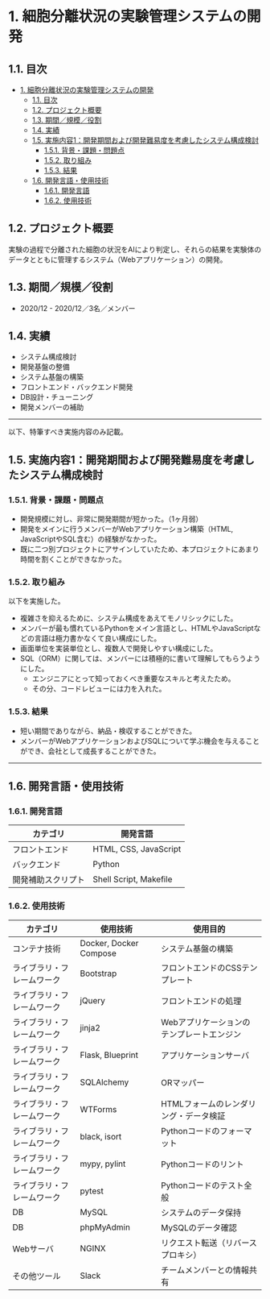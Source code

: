 # 1. 細胞分離状況の実験管理システムの開発

## 1.1. 目次

- [1. 細胞分離状況の実験管理システムの開発](#1-細胞分離状況の実験管理システムの開発)
  - [1.1. 目次](#11-目次)
  - [1.2. プロジェクト概要](#12-プロジェクト概要)
  - [1.3. 期間／規模／役割](#13-期間規模役割)
  - [1.4. 実績](#14-実績)
  - [1.5. 実施内容1：開発期間および開発難易度を考慮したシステム構成検討](#15-実施内容1開発期間および開発難易度を考慮したシステム構成検討)
    - [1.5.1. 背景・課題・問題点](#151-背景課題問題点)
    - [1.5.2. 取り組み](#152-取り組み)
    - [1.5.3. 結果](#153-結果)
  - [1.6. 開発言語・使用技術](#16-開発言語使用技術)
    - [1.6.1. 開発言語](#161-開発言語)
    - [1.6.2. 使用技術](#162-使用技術)

## 1.2. プロジェクト概要

実験の過程で分離された細胞の状況をAIにより判定し、それらの結果を実験体のデータとともに管理するシステム（Webアプリケーション）の開発。

## 1.3. 期間／規模／役割

- 2020/12 - 2020/12／3名／メンバー

## 1.4. 実績

- システム構成検討
- 開発基盤の整備
- システム基盤の構築
- フロントエンド・バックエンド開発
- DB設計・チューニング
- 開発メンバーの補助

---

以下、特筆すべき実施内容のみ記載。

## 1.5. 実施内容1：開発期間および開発難易度を考慮したシステム構成検討

### 1.5.1. 背景・課題・問題点

- 開発規模に対し、非常に開発期間が短かった。（1ヶ月弱）
- 開発をメインに行うメンバーがWebアプリケーション構築（HTML, JavaScriptやSQL含む）の経験がなかった。
- 既に二つ別プロジェクトにアサインしていたため、本プロジェクトにあまり時間を割くことができなかった。

### 1.5.2. 取り組み

以下を実施した。

- 複雑さを抑えるために、システム構成をあえてモノリシックにした。
- メンバーが最も慣れているPythonをメイン言語とし、HTMLやJavaScriptなどの言語は極力書かなくて良い構成にした。
- 画面単位を実装単位とし、複数人で開発しやすい構成にした。
- SQL（ORM）に関しては、メンバーには積極的に書いて理解してもらうようにした。
  - エンジニアにとって知っておくべき重要なスキルと考えたため。
  - その分、コードレビューには力を入れた。

### 1.5.3. 結果

- 短い期間でありながら、納品・検収することができた。
- メンバーがWebアプリケーションおよびSQLについて学ぶ機会を与えることができ、会社として成長することができた。

---

## 1.6. 開発言語・使用技術

### 1.6.1. 開発言語

| カテゴリ           | 開発言語               |
| ------------------ | ---------------------- |
| フロントエンド     | HTML, CSS, JavaScript  |
| バックエンド       | Python                 |
| 開発補助スクリプト | Shell Script, Makefile |

### 1.6.2. 使用技術

| カテゴリ                   | 使用技術               | 使用目的                                  |
| -------------------------- | ---------------------- | ----------------------------------------- |
| コンテナ技術               | Docker, Docker Compose | システム基盤の構築                        |
| ライブラリ・フレームワーク | Bootstrap              | フロントエンドのCSSテンプレート           |
| ライブラリ・フレームワーク | jQuery                 | フロントエンドの処理                      |
| ライブラリ・フレームワーク | jinja2                 | Webアプリケーションのテンプレートエンジン |
| ライブラリ・フレームワーク | Flask, Blueprint       | アプリケーションサーバ                    |
| ライブラリ・フレームワーク | SQLAlchemy             | ORマッパー                                |
| ライブラリ・フレームワーク | WTForms                | HTMLフォームのレンダリング・データ検証    |
| ライブラリ・フレームワーク | black, isort           | Pythonコードのフォーマット                |
| ライブラリ・フレームワーク | mypy, pylint           | Pythonコードのリント                      |
| ライブラリ・フレームワーク | pytest                 | Pythonコードのテスト全般                  |
| DB                         | MySQL                  | システムのデータ保持                      |
| DB                         | phpMyAdmin             | MySQLのデータ確認                         |
| Webサーバ                  | NGINX                  | リクエスト転送（リバースプロキシ）        |
| その他ツール               | Slack                  | チームメンバーとの情報共有                |
